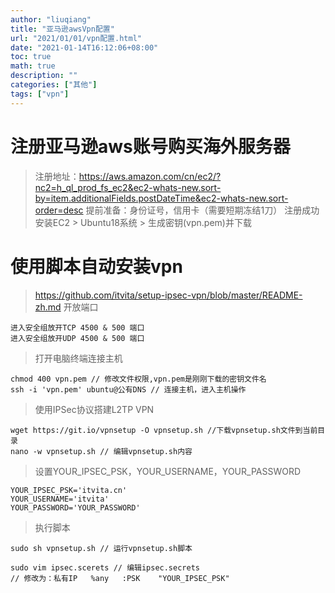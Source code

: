 ```yaml
---
author: "liuqiang"
title: "亚马逊awsVpn配置"
url: "2021/01/01/vpn配置.html"
date: "2021-01-14T16:12:06+08:00"
toc: true
math: true
description: ""
categories: ["其他"]
tags: ["vpn"]
---
```


# 注册亚马逊aws账号购买海外服务器
> 注册地址：https://aws.amazon.com/cn/ec2/?nc2=h_ql_prod_fs_ec2&ec2-whats-new.sort-by=item.additionalFields.postDateTime&ec2-whats-new.sort-order=desc
> 提前准备：身份证号，信用卡（需要短期冻结1刀）
> 注册成功安装EC2 > Ubuntu18系统 > 生成密钥(vpn.pem)并下载

# 使用脚本自动安装vpn
>https://github.com/itvita/setup-ipsec-vpn/blob/master/README-zh.md
>开放端口

```
进入安全组放开TCP 4500 & 500 端口
进入安全组放开UDP 4500 & 500 端口
```
> 打开电脑终端连接主机

```
chmod 400 vpn.pem // 修改文件权限,vpn.pem是刚刚下载的密钥文件名
ssh -i 'vpn.pem' ubuntu@公有DNS // 连接主机，进入主机操作
```
> 使用IPSec协议搭建L2TP VPN

```
wget https://git.io/vpnsetup -O vpnsetup.sh //下载vpnsetup.sh文件到当前目录
nano -w vpnsetup.sh // 编辑vpnsetup.sh内容
```

> 设置YOUR_IPSEC_PSK，YOUR_USERNAME，YOUR_PASSWORD

```
YOUR_IPSEC_PSK='itvita.cn'
YOUR_USERNAME='itvita'
YOUR_PASSWORD='YOUR_PASSWORD'
```

> 执行脚本

```
sudo sh vpnsetup.sh // 运行vpnsetup.sh脚本
 
sudo vim ipsec.scerets // 编辑ipsec.secrets
// 修改为：私有IP   %any   :PSK    "YOUR_IPSEC_PSK"
```